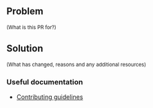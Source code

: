 ## Problem

<sup>(What is this PR for?)</sup>

## Solution

<sup>(What has changed, reasons and any additional resources)</sup>

### Useful documentation

- [Contributing guidelines](/marksandspencer/nx-plugins/blob/main/CONTRIBUTING.md)
